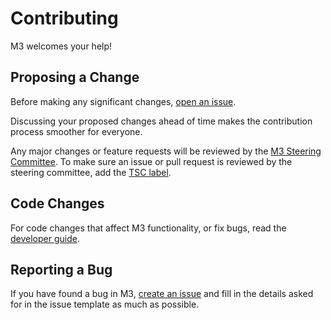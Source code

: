 # Contributing

M3 welcomes your help!

## Proposing a Change

Before making any significant changes, [open an issue](https://github.com/m3db/proposal/issues).

Discussing your proposed changes ahead of time makes the contribution process smoother for everyone.

Any major changes or feature requests will be reviewed by the [M3 Steering Committee](https://github.com/m3db/m3/blob/master/GOVERNANCE.md). To make sure an issue or pull request is reviewed by the steering committee, add the [TSC label](https://github.com/m3db/m3/labels/TSC).

## Code Changes

For code changes that affect M3 functionality, or fix bugs, read the [developer guide](DEVELOPMENT.md).

## Reporting a Bug

If you have found a bug in M3, [create an issue](https://github.com/m3db/m3/issues/new) and fill in the details asked for in the issue template as much as possible.
